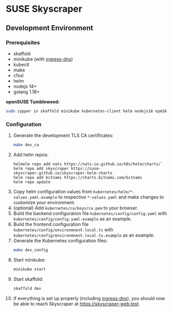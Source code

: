 # SUSE Skyscraper

## Development Environment

### Prerequisites

* skaffold
* minikube (with [ingress-dns](https://minikube.sigs.k8s.io/docs/handbook/addons/ingress-dns/))
* kubectl
* make
* cfssl
* helm
* nodejs 14+
* golang 1.18+

**openSUSE Tumbleweed:**

```bash
sudo zypper in skaffold minikube kubernetes-client helm nodejs16 npm16 go1.18 make cfssl
```

### Configuration

1. Generate the development TLS CA certificates:
    ```bash
    make dev_ca
    ```
2. Add helm repos:
    ```
    helmelm repo add nats https://nats-io.github.io/k8s/helm/charts/`
    helm repo add skyscraper https://suse-skyscraper.github.io/skyscraper-helm-charts
    helm repo add bitnami https://charts.bitnami.com/bitnami
    helm repo update
    ```
3. Copy helm configuration values from `kubernetes/helm/*-values.yaml.example` to respective `*-values.yaml` and make changes to customize your environment.
4. (optional) Add `kubernetes/ca/keys/ca.pem` to your browser.
5. Build the backend configuration file `kubernetes/config/config.yaml` with `kubernetes/config/config.yaml.example` as an example.
6. Build the frontend configuration file `kubernetes/config/environmnent.local.ts` with `kubernetes/config/environmnent.local.ts.example` as an example.
7. Generate the Kubernetes configuration files:
    ```bash
    make dev_config
    ```
8. Start minikube:
    ```bash
    minikube start
    ```
9. Start skaffold:
    ```bash
    skaffold dev
    ```
10. If everything is set up properly (including [ingress-dns](https://minikube.sigs.k8s.io/docs/handbook/addons/ingress-dns/)), you should now be able to reach Skyscraper at https://skyscraper-web.test.
